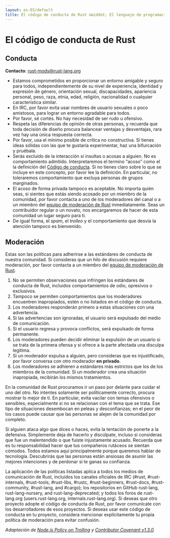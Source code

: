 ```yaml
---
layout: es-ES/default
title: El código de conducta de Rust &middot; El lenguaje de programación Rust
---
```


# El código de conducta de Rust

## Conducta

**Contacto**: [rust-mods@rust-lang.org](mailto:rust-mods@rust-lang.org)

* Estamos comprometidos en proporcionar un entorno amigable y seguro para todos, independientemente de su nivel de experiencia, identidad y expresión de género, orientación sexual, discapacidades, apariencia personal, peso, raza, etnia, edad, religión, nacionalidad o cualquier característica similar.
* En IRC, por favor evita usar nombres de usuario sexuales o poco amistosos, para lograr un entorno agradable para todos.
* Por favor, sé cortés. No hay necesidad de ser rudo u ofensivo.
* Respeta las diferencias de opinión de otras personas, y recuerda que toda decisión de diseño procura balancear ventajas y desventajas, rara vez hay una única respuesta correcta.
* Por favor, usa el mínimo posible de crítica no constructiva. Si tienes ideas sólidas con las que te gustaría experimentar, haz una bifurcación y pruébala.
* Serás excluido de la interacción si insultas o acosas a alguien. No es comportamiento admitido. Interpretaremos el termino “acoso” como el la definición del <a href="http://citizencodeofconduct.org/">Código de conducta</a>. Si no tienes claro sobre lo que se incluye en este concepto, por favor lee la definición. En particular, no toleraremos comportamiento que excluya personas de grupos marginados.
* El acoso de forma privada tampoco es aceptable. No importa quién seas, si sientes que estás siendo acosado por un miembro de la comunidad, por favor contacta a uno de los moderadores del canal o a un miembro del [equipo de moderación de Rust][mod_team] inmediatamente. Seas un contribuidor regular o un novato, nos encargaremos de hacer de esta comunidad un lugar seguro para ti.
* De igual forma, el *spam*, el *trolleo* y el comportamiento que desvía la atención tampoco es bienvenido.

## Moderación


Estas son las políticas para adherirse a las estándares de conducta de nuestra comunidad. Si consideras que un hilo de discusión requiere moderación, por favor contacta a un miembro del [equipo de moderación de Rust][mod_team].

1. No se permiten observaciones que infringen los estándares de conducta de Rust, incluidos comportamientos de odio, opresivos o exclusivos.
2. Tampoco se permiten comportamientos que los moderadores encuentren inapropiados, estén o no listados en el código de conducta.
3. Los moderadores responderán primero a estas situaciones con una advertencia.
4. Si las advertencias son ignoradas, el usuario será expulsado del medio de comunicación.
5. Si el usuario regresa y provoca conflictos, será expulsado de forma permanente.
6. Los moderadores pueden decidir eliminar la expulsión de un usuario si se trata de la primera ofensa y si ofrece a la parte afectada una disculpa legítima.
7. Si un moderador expulsa a alguien, pero consideras que es injustificado, por favor conversa con otro moderador **en privado**.
8. Los moderadores se adhieren a estándares más estrictos que los de los miembros de la comunidad. Si un moderador crea una situación inapropiada, recibirán los mismos tratamientos.

En la comunidad de Rust procuramos ir un paso por delante para cuidar el uno del otro. No intentes solamente ser políticamente correcto, procura mostrar lo mejor de ti. En particular, evita vacilar con temas ofensivos o sensibles, especialmente si no se relacionan con el tema que se trata. Ese tipo de situaciones desembocan en peleas y desconfianzas; en el peor de los casos puede causar que las personas se alejen de la comunidad por completo.

Si alguien ataca algo que dices o haces, evita la tentación de ponerte a la defensiva. Simplemente deja de hacerlo y discúlpate, incluso si consideras que fue un malentendido o que fuiste injustamente acusado. Recuerda que es tu responsabilidad hacer que tus compañeros rutáceos se sientan cómodos. Todos estamos aquí principalmente porque queremos hablar de tecnología. Descubrirás que las personas están ansiosas de asumir las mejores intenciones y de perdonar si te ganas su confianza.

La aplicación de las políticas listadas aplica a todos los medios de comunicación de Rust, incluidos los canales oficiales de IRC (#rust, #rust-internals, #rust-tools, #rust-libs, #rustc, #rust-beginners, #rust-docs, #rust-community, #rust-lang, and #cargo); los repositorios en GitHub rust-lang, rust-lang-nursery, and rust-lang-deprecated; y todos los foros de rust-lang.org (users.rust-lang.org, internals.rust-lang.org). Si deseas que otro proyecto adopte el código de conducta de Rust, por favor comunícate con los desarrolladores de esos proyectos. Si deseas usar este código de conducta en tu proyecto, considera mencionar explícitamente tu propia política de moderación para evitar confusión.

*Adaptación de [Node.js Policy on Trolling](http://blog.izs.me/post/30036893703/policy-on-trolling) y [Contributor Covenant v1.3.0](https://www.contributor-covenant.org/version/1/3/0/).*

[mod_team]: /team.html#Moderation-team

